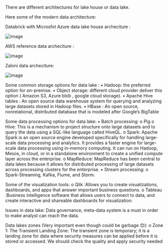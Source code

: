 
There are different architectures for lake house or data lake.

Here some of the modern data architecture:

Databrick with Microsfot Azure data lake house archeciture :

![image](https://user-images.githubusercontent.com/46624390/153370575-1b5f0fe2-b892-4c7c-a782-a2128772664d.png)

AWS reference data archeciture :

![image](https://user-images.githubusercontent.com/46624390/153370803-024205fb-174e-4ea7-b374-83a33f1c0660.png)

Zaloni data archeciture:

![image](https://user-images.githubusercontent.com/46624390/153370908-54808122-7298-4eb6-8dcf-ce7f7d5e0b20.png)




Some common storage options for data lake :
•	Hadoop: the preferred option for on-premise.
•	Object storage: different cloud provider deliver this option ( Amazon S3, Azure blob , google cloud storage). 
•	Apache Hive tables : An open source data warehouse system for querying and analyzing large datasets stored in Hadoop files.
•	HBase : An open source, nonrelational, distributed database that is modeled after Google’s BigTable

Some data processing options for data lake:
•	Batch processing:
o	Pig 
o	Hive: This is a mechanism to project structure onto large datasets and to query the data using a SQL-like language called HiveQL.
o	Spark: Apache Spark is an open source engine developed specifically for handling large-scale data processing and analytics. It provides a faster engine for large-scale data processing using in-memory computing. It can run on Hadoop, Mesos, in cloud, or in a standalone environment to create a unified compute layer across the enterprise.
o	MapReduce: MapReduce has been central to data lakes because it allows for distributed processing of large datasets across processing clusters for the enterprise.
•	Stream processing:
o	Spark-Streaming, Kafka, Flume, and Storm.

Some of the visualization tools:
o	Qlik :Allows you to create visualizations, dashboards, and apps that answer important business questions.
o	Tableau :Business intelligence software that allows users to connect to data, and create interactive and shareable dashboards for visualization.

Issues in data lake:
Data governance,  meta-data system is a must in order to make analyst can reach the data.


Data lakes zones (Very important even though could be garbage 😊):
o	Zone 1: The Transient Landing Zone: The transient zone is temporary; it is a landing zone for data where security measures can be applied before it is stored or accessed. We should check the quality and apply security needed


